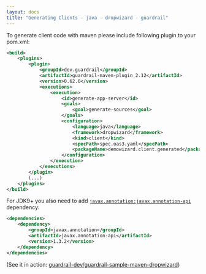 ```yaml
---
layout: docs
title: "Generating Clients - java - dropwizard - guardrail"
---
```


To generate client code with maven please include following plugin to your pom.xml:
```xml
<build>
    <plugins>
        <plugin>
            <groupId>dev.guardrail</groupId>
            <artifactId>guardrail-maven-plugin_2.12</artifactId>
            <version>0.62.0</version>
            <executions>
                <execution>
                    <id>generate-app-server</id>
                    <goals>
                        <goal>generate-sources</goal>
                    </goals>
                    <configuration>
                        <language>java</language>
                        <framework>dropwizard</framework>
                        <kind>client</kind>
                        <specPath>spec.oas3.yaml</specPath>
                        <packageName>demowizard.client.generated</packageName>
                    </configuration>
                </execution>
            </executions>
        </plugin>
        (...)
    </plugins>
</build>
```

For JDK9+ you also need to add [`javax.annotation:javax.annotation-api`](https://repo1.maven.org/maven2/javax/annotation/javax.annotation-api/) dependency:

```xml
<dependencies>
    <dependency>
        <groupId>javax.annotation</groupId>
        <artifactId>javax.annotation-api</artifactId>
        <version>1.3.2</version>
    </dependency>
</dependencies>
```

(See it in action: [guardrail-dev/guardrail-sample-maven-dropwizard](https://github.com/guardrail-dev/guardrail-sample-maven-dropwizard))
